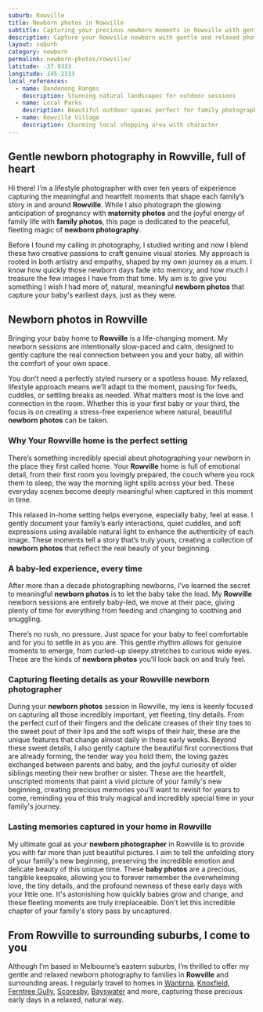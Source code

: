 ```yaml
---
suburb: Rowville
title: Newborn photos in Rowville
subtitle: Capturing your precious newborn moments in Rowville with gentle photography
description: Capture your Rowville newborn with gentle and relaxed photography. Newborn sessions are available in your home for maximum comfort and convenience.
layout: suburb
category: newborn
permalink: newborn-photos/rowville/
latitude: -37.9333
longitude: 145.2333
local_references:
  - name: Dandenong Ranges
    description: Stunning natural landscapes for outdoor sessions
  - name: Local Parks
    description: Beautiful outdoor spaces perfect for family photography
  - name: Rowville Village
    description: Charming local shopping area with character
---
```


## Gentle newborn photography in Rowville, full of heart

Hi there! I’m a lifestyle photographer with over ten years of experience capturing the meaningful and heartfelt moments that shape each family’s story in and around **Rowville**. While I also photograph the glowing anticipation of pregnancy with **maternity photos** and the joyful energy of family life with **family photos**, this page is dedicated to the peaceful, fleeting magic of **newborn photography**.

Before I found my calling in photography, I studied writing and now I blend these two creative passions to craft genuine visual stories. My approach is rooted in both artistry and empathy, shaped by my own journey as a mum. I know how quickly those newborn days fade into memory, and how much I treasure the few images I have from that time. My aim is to give you something I wish I had more of, natural, meaningful **newborn photos** that capture your baby's earliest days, just as they were.

## Newborn photos in Rowville

Bringing your baby home to **Rowville** is a life-changing moment. My newborn sessions are intentionally slow-paced and calm, designed to gently capture the real connection between you and your baby, all within the comfort of your own space.

You don’t need a perfectly styled nursery or a spotless house. My relaxed, lifestyle approach means we’ll adapt to the moment, pausing for feeds, cuddles, or settling breaks as needed. What matters most is the love and connection in the room. Whether this is your first baby or your third, the focus is on creating a stress-free experience where natural, beautiful **newborn photos** can be taken.

### Why Your Rowville home is the perfect setting

There’s something incredibly special about photographing your newborn in the place they first called home. Your **Rowville** home is full of emotional detail, from their first room you lovingly prepared, the couch where you rock them to sleep, the way the morning light spills across your bed. These everyday scenes become deeply meaningful when captured in this moment in time.

This relaxed in-home setting helps everyone, especially baby, feel at ease. I gently document your family’s early interactions, quiet cuddles, and soft expressions using available natural light to enhance the authenticity of each image. These moments tell a story that’s truly yours, creating a collection of **newborn photos** that reflect the real beauty of your beginning.

### A baby-led experience, every time

After more than a decade photographing newborns, I’ve learned the secret to meaningful **newborn photos** is to let the baby take the lead. My **Rowville** newborn sessions are entirely baby-led, we move at their pace, giving plenty of time for everything from feeding and changing to soothing and snuggling.

There’s no rush, no pressure. Just space for your baby to feel comfortable and for you to settle in as you are. This gentle rhythm allows for genuine moments to emerge, from curled-up sleepy stretches to curious wide eyes. These are the kinds of **newborn photos** you’ll look back on and truly feel.

### Capturing fleeting details as your Rowville newborn photographer

During your **newborn photos** session in Rowville, my lens is keenly focused on capturing all those incredibly important, yet fleeting, tiny details. From the perfect curl of their fingers and the delicate creases of their tiny toes to the sweet pout of their lips and the soft wisps of their hair, these are the unique features that change almost daily in these early weeks. Beyond these sweet details, I also gently capture the beautiful first connections that are already forming, the tender way you hold them, the loving gazes exchanged between parents and baby, and the joyful curiosity of older siblings meeting their new brother or sister. These are the heartfelt, unscripted moments that paint a vivid picture of your family's new beginning, creating precious memories you'll want to revisit for years to come, reminding you of this truly magical and incredibly special time in your family's journey.

### Lasting memories captured in your home in Rowville

My ultimate goal as your **newborn photographer** in Rowville is to provide you with far more than just beautiful pictures. I aim to tell the unfolding story of your family's new beginning, preserving the incredible emotion and delicate beauty of this unique time. These **baby photos** are a precious, tangible keepsake, allowing you to forever remember the overwhelming love, the tiny details, and the profound newness of these early days with your little one. It's astonishing how quickly babies grow and change, and these fleeting moments are truly irreplaceable. Don't let this incredible chapter of your family's story pass by uncaptured.

## From Rowville to surrounding suburbs, I come to you

Although I’m based in Melbourne’s eastern suburbs, I’m thrilled to offer my gentle and relaxed newborn photography to families in **Rowville** and surrounding areas. I regularly travel to homes in [Wantirna](newborn-photos/wantirna/), [Knoxfield](newborn-photos/knoxfield/), [Ferntree Gully](newborn-photos/ferntree-gully/), [Scoresby](newborn-photos/Scoresby/), [Bayswater](newborn-photos/bayswater/) and more, capturing those precious early days in a relaxed, natural way.
